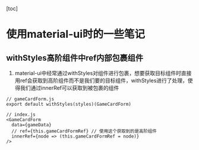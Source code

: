 [toc]
# 使用material-ui时的一些笔记
## withStyles高阶组件中ref内部包裹组件
1. material-ui中经常通过withStyles对组件进行包裹，想要获取目标组件时直接用ref会获取到高阶组件而不是我们要的目标组件，withStyles进行了处理，使得我们通过innerRef可以获取到被包裹的组件

```JS
// gameCardForm.js
export default withStyles(styles)(GameCardForm)

// index.js
<GameCardForm
  data={gameData}
  // ref={this.gameCardFormRef} // 使用这个获取到的是高阶组件
  innerRef={node => (this.gameCardFormRef = node)}
/>

```